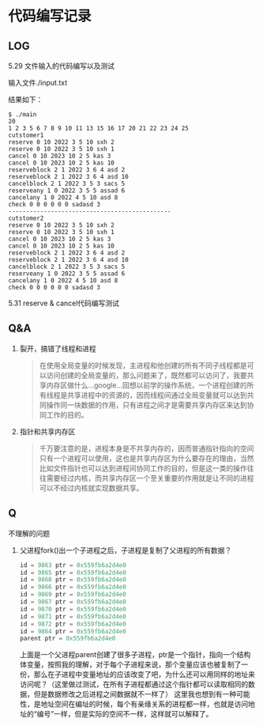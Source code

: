 # 代码编写记录

## LOG

5.29 文件输入的代码编写以及测试

输入文件./input.txt

结果如下：

```shell
$ ./main
20
1 2 3 5 6 7 8 9 10 11 13 15 16 17 20 21 22 23 24 25 
cutstomer1
reserve 0 10 2022 3 5 10 sxh 2
reserve 0 10 2022 3 5 10 sxh 1
cancel 0 10 2023 10 2 5 kas 3
cancel 0 10 2023 10 2 5 kas 10
reserveblock 2 1 2022 3 6 4 asd 2
reserveblock 2 1 2022 3 6 4 asd 10
cancelblock 2 1 2022 3 5 3 sacs 5
reserveany 1 0 2022 3 5 5 assad 6
cancelany 1 0 2022 4 5 10 asd 8
check 0 0 0 0 0 0 sadasd 3
----------------------------------------------
cutstomer2
reserve 0 10 2022 3 5 10 sxh 2
reserve 0 10 2022 3 5 10 sxh 1
cancel 0 10 2023 10 2 5 kas 3
cancel 0 10 2023 10 2 5 kas 10
reserveblock 2 1 2022 3 6 4 asd 2
reserveblock 2 1 2022 3 6 4 asd 10
cancelblock 2 1 2022 3 5 3 sacs 5
reserveany 1 0 2022 3 5 5 assad 6
cancelany 1 0 2022 4 5 10 asd 8
check 0 0 0 0 0 0 sadasd 3

```

5.31 reserve & cancel代码编写测试

## Q&A

1. 裂开，搞错了线程和进程

    >在使用全局变量的时候发现，主进程和他创建的所有不同子线程都是可以访问创建的全局变量的，那么问题来了，既然都可以访问了，我要共享内存区做什么...google...回想以前学的操作系统，一个进程创建的所有线程是共享进程中的资源的，因而线程间通过全局变量就可以达到共同操作同一块数据的作用，只有进程之间才是需要共享内存区来达到协同工作的目的。

2. 指针和共享内存区

    >千万要注意的是，进程本身是不共享内存的，因而普通指针指向的空间只有一个进程可以使用，这也是共享内存区为什么要存在的理由，当然比如文件指针也可以达到进程间协同工作的目的，但是这一类的操作往往需要经过内核，而共享内存区一个至关重要的作用就是让不同的进程可以不经过内核就实现数据共享。

## Q

不理解的问题

1. 父进程fork()出一个子进程之后，子进程是复制了父进程的所有数据？

   ```c
   id = 9863 ptr = 0x559fb6a2d4e0
   id = 9865 ptr = 0x559fb6a2d4e0
   id = 9868 ptr = 0x559fb6a2d4e0
   id = 9866 ptr = 0x559fb6a2d4e0
   id = 9869 ptr = 0x559fb6a2d4e0
   id = 9867 ptr = 0x559fb6a2d4e0
   id = 9870 ptr = 0x559fb6a2d4e0
   id = 9871 ptr = 0x559fb6a2d4e0
   id = 9872 ptr = 0x559fb6a2d4e0
   id = 9864 ptr = 0x559fb6a2d4e0
   parent ptr = 0x559fb6a2d4e0
   ```

   上面是一个父进程parent创建了很多子进程，ptr是一个指针，指向一个结构体变量，按照我的理解，对于每个子进程来说，那个变量应该也被复制了一份，那么在子进程中变量地址的应该改变了吧，为什么还可以用同样的地址来访问呢？（这里做过测试，在所有子进程都通过这个指针都可以读取相同的数据，但是数据修改之后进程之间数据就不一样了）
   这里我也想到有一种可能性，是地址空间在编址的时候，每个有亲缘关系的进程都一样，也就是访问地址的“编号”一样，但是实际的空间不一样，这样就可以解释了。
